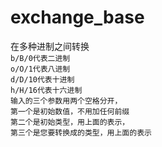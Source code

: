 # exchange_base
在多种进制之间转换<br>
`b/B/0代表二进制`<br>
`o/O/1代表八进制`<br>
`d/D/10代表十进制`<br>
`h/H/16代表十六进制`<br>
`输入的三个参数用两个空格分开，`<br>
`第一个是初始数值，不用加任何前缀`<br>
`第二个是初始类型，用上面的表示，`<br>
`第三个是您要转换成的类型，用上面的表示`<br>
